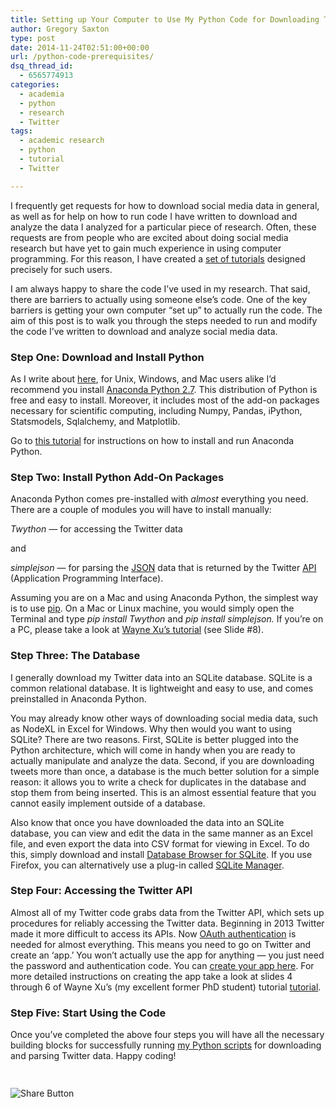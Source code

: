 ```yaml
---
title: Setting up Your Computer to Use My Python Code for Downloading Twitter Data
author: Gregory Saxton
type: post
date: 2014-11-24T02:51:00+00:00
url: /python-code-prerequisites/
dsq_thread_id:
  - 6565774913
categories:
  - academia
  - python
  - research
  - Twitter
tags:
  - academic research
  - python
  - tutorial
  - Twitter

---
```

I frequently get requests for how to download social media data in general, as well as for help on how to run code I have written to download and analyze the data I analyzed for a particular piece of research. Often, these requests are from people who are excited about doing social media research but have yet to gain much experience in using computer programming. For this reason, I have created a <a href="http://social-metrics.org/tutorial-list" target="_blank">set of tutorials</a> designed precisely for such users. 

I am always happy to share the code I&#8217;ve used in my research. That said, there are barriers to actually using someone else&#8217;s code. One of the key barriers is getting your own computer &#8220;set up&#8221; to actually run the code. The aim of this post is to walk you through the steps needed to run and modify the code I&#8217;ve written to download and analyze social media data. 

### Step One: Download and Install Python

As I write about <a href="http://social-metrics.org/python-where-to-start/" target="_blank">here</a>, for Unix, Windows, and Mac users alike I&#8217;d recommend you install <a href="https://store.continuum.io/cshop/anaconda/" target="_blank">Anaconda Python 2.7</a>. This distribution of Python is free and easy to install. Moreover, it includes most of the add-on packages necessary for scientific computing, including Numpy, Pandas, iPython, Statsmodels, Sqlalchemy, and Matplotlib.

Go to <a href="http://social-metrics.org/starting-on-python-1/" target="_blank">this tutorial</a> for instructions on how to install and run Anaconda Python.

### Step Two: Install Python Add-On Packages

Anaconda Python comes pre-installed with _almost_ everything you need. There are a couple of modules you will have to install manually: 

_Twython_ &#8212; for accessing the Twitter data

and 

_simplejson_ &#8212; for parsing the <a href="http://en.wikipedia.org/wiki/JSON" target="_blank">JSON</a> data that is returned by the Twitter <a href="http://en.wikipedia.org/wiki/Application_programming_interface" target="_blank">API</a> (Application Programming Interface).

Assuming you are on a Mac and using Anaconda Python, the simplest way is to use <a href="http://www.pip-installer.org/en/latest/" target="_blank">pip</a>. On a Mac or Linux machine, you would simply open the Terminal and type _pip install Twython_ and _pip install simplejson._ If you&#8217;re on a PC, please take a look at <a href="http://curiositybits.com/python-for-mining-the-social-web/python-tutorial-mining-twitter-user-profile/" target="_blank">Wayne Xu&#8217;s tutorial</a> (see Slide #8).

### Step Three: The Database

I generally download my Twitter data into an SQLite database. SQLite is a common relational database. It is lightweight and easy to use, and comes preinstalled in Anaconda Python. 

You may already know other ways of downloading social media data, such as NodeXL in Excel for Windows. Why then would you want to using SQLite? There are two reasons. First, SQLite is better plugged into the Python architecture, which will come in handy when you are ready to actually manipulate and analyze the data. Second, if you are downloading tweets more than once, a database is the much better solution for a simple reason: it allows you to write a check for duplicates in the database and stop them from being inserted. This is an almost essential feature that you cannot easily implement outside of a database. 

Also know that once you have downloaded the data into an SQLite database, you can view and edit the data in the same manner as an Excel file, and even export the data into CSV format for viewing in Excel. To do this, simply download and install <a href="http://sqlitebrowser.org/" target="_blank">Database Browser for SQLite</a>. If you use Firefox, you can alternatively use a plug-in called <a href="https://addons.mozilla.org/en-us/firefox/addon/sqlite-manager/" target="_blank">SQLite Manager</a>. 

### Step Four: Accessing the Twitter API

Almost all of my Twitter code grabs data from the Twitter API, which sets up procedures for reliably accessing the Twitter data. Beginning in 2013 Twitter made it more difficult to access its APIs. Now <a href="https://dev.twitter.com/docs/auth/oauth/faq" target="_blank">OAuth authentication</a> is needed for almost everything. This means you need to go on Twitter and create an &#8216;app.&#8217; You won&#8217;t actually use the app for anything &#8212; you just need the password and authentication code. You can <a href="https://dev.twitter.com/apps" target="_blank">create your app here</a>. For more detailed instructions on creating the app take a look at slides 4 through 6 of Wayne Xu&#8217;s (my excellent former PhD student) tutorial <a href="http://www.slideshare.net/cosmopolitanvan/curiosity-bits-tutorial-mining-twitter-user-profile-v2" target="_blank">tutorial</a>.

### Step Five: Start Using the Code

Once you&#8217;ve completed the above four steps you will have all the necessary building blocks for successfully running <a href="http://social-metrics.org/tutorial-list" target="_blank">my Python scripts</a> for downloading and parsing Twitter data. Happy coding! 

<div style="padding-bottom:20px; padding-top:10px;" class="hupso-share-buttons">
  <!-- Hupso Share Buttons - https://www.hupso.com/share/ -->
  
  <a class="hupso_toolbar" href="https://www.hupso.com/share/"><img src="http://static.hupso.com/share/buttons/share-medium.png" style="border:0px; padding-top: 5px; float:left;" alt="Share Button" /></a><!-- Hupso Share Buttons -->
</div>